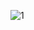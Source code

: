  
![1](https://user-images.githubusercontent.com/35812018/48985828-4f8b7b00-f132-11e8-8e9f-a83dd04dbe2b.jpg)
